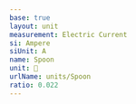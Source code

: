```yaml
---
base: true
layout: unit
measurement: Electric Current
si: Ampere
siUnit: A
name: Spoon
unit: 🥄
urlName: units/Spoon
ratio: 0.022
---
```


